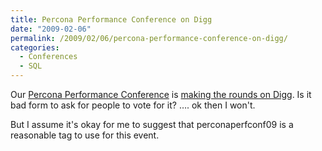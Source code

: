 ```yaml
---
title: Percona Performance Conference on Digg
date: "2009-02-06"
permalink: /2009/02/06/percona-performance-conference-on-digg/
categories:
  - Conferences
  - SQL
---
```

Our [Percona Performance Conference][1] is [making the rounds on Digg][2]. Is it bad form to ask for people to vote for it? &#8230;. ok then I won't.

But I assume it's okay for me to suggest that perconaperfconf09 is a reasonable tag to use for this event.

 [1]: http://conferences.percona.com/
 [2]: http://digg.com/linux_unix/Percona_Performance_Conference_2009_on_April_22_23
